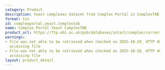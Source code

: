 ```yaml
---
category: Product
description: Yeast complexes dataset from Complex Portal in ComplexTAB format
format: tsv
id: complexportal.yeast.complextab
name: Complex Portal Yeast ComplexTAB
product_url: https://ftp.ebi.ac.uk/pub/databases/intact/complex/current/complextab/saccharomyces_cerevisiae.tsv
warnings:
- File was not able to be retrieved when checked on 2025-10-29_ HTTP 404 error when
  accessing file
- File was not able to be retrieved when checked on 2025-10-28_ HTTP 404 error when
  accessing file
layout: product_detail
---
```

